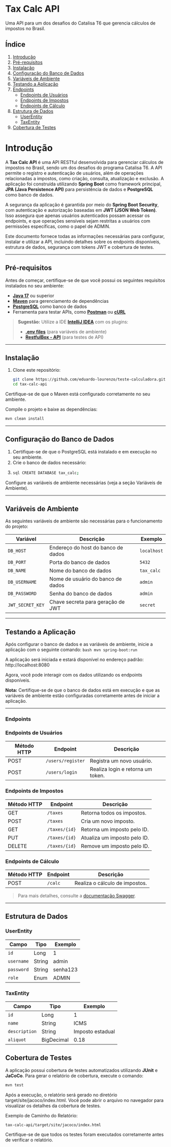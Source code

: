 # Tax Calc API
Uma API para um dos desafios do Catalisa T6 que gerencia cálculos de impostos no Brasil.

## Índice

1. [Introdução](#introdução)
2. [Pré-requisitos](#pré-requisitos)
3. [Instalação](#instalação)
4. [Configuração do Banco de Dados](#configuração-do-banco-de-dados)
5. [Variáveis de Ambiente](#variáveis-de-ambiente)
6. [Testando a Aplicação](#testando-a-aplicação)
7. [Endpoints](#endpoints)
    - [Endpoints de Usuários](#endpoints-de-usuários)
    - [Endpoints de Impostos](#endpoints-de-impostos)
    - [Endpoints de Cálculo](#endpoints-de-cálculo)
8. [Estrutura de Dados](#estrutura-de-dados)
    - [UserEntity](#userentity)
    - [TaxEntity](#taxentity)
9. [Cobertura de Testes](#cobertura-de-testes)


# Introdução

A **Tax Calc API** é uma API RESTful desenvolvida para gerenciar cálculos de impostos no Brasil, 
sendo um dos desafios do programa Catalisa T6. A API permite o registro e autenticação de usuários, 
além de operações relacionadas a impostos, como criação, consulta, atualização e exclusão. 
A aplicação foi construída utilizando **Spring Boot** como framework principal, 
**JPA (Java Persistence API)** para persistência de dados e **PostgreSQL** como banco de dados.

A segurança da aplicação é garantida por meio do **Spring Boot Security**, com autenticação e 
autorização baseadas em **JWT (JSON Web Token)**. Isso assegura que apenas usuários autenticados 
possam acessar os endpoints, e que operações sensíveis sejam restritas a usuários com permissões específicas,
como o papel de ADMIN.

Este documento fornece todas as informações necessárias para configurar, instalar e utilizar a API, 
incluindo detalhes sobre os endpoints disponíveis, estrutura de dados, segurança com tokens JWT 
e cobertura de testes.

---
## Pré-requisitos

Antes de começar, certifique-se de que você possui os seguintes requisitos instalados no seu ambiente:

- [**Java 17**](https://www.oracle.com/java/technologies/javase/jdk17-archive-downloads.html) ou superior
- [**Maven**](https://maven.apache.org/download.cgi) para gerenciamento de dependências
- [**PostgreSQL**](https://www.postgresql.org/download/) como banco de dados
- Ferramenta para testar APIs, como [**Postman**](https://www.postman.com/downloads/) ou [**cURL**](https://curl.se/download.html)

> **Sugestão:** Utilize a IDE [**IntelliJ IDEA**](https://www.jetbrains.com/idea/download/) com os plugins:
> - [**.env files**](https://plugins.jetbrains.com/plugin/9525--env-files) (para variáveis de ambiente)
> - [**RestfulBox - API**](https://plugins.jetbrains.com/plugin/14723-restfulbox--api) (para testes de API)

---
## Instalação

1. Clone este repositório:
   ```bash
   git clone https://github.com/eduardo-lourenzo/teste-calculadora.git
   cd tax-calc-api

Certifique-se de que o Maven está configurado corretamente no seu ambiente.

Compile o projeto e baixe as dependências:


```bash
mvn clean install
```

---
## Configuração do Banco de Dados

1. Certifique-se de que o PostgreSQL está instalado e em execução no seu ambiente. 
2. Crie o banco de dados necessário: 
3. ```bash
   sql CREATE DATABASE tax_calc;
   ```
Configure as variáveis de ambiente necessárias (veja a seção Variáveis de Ambiente).

---
## Variáveis de Ambiente

As seguintes variáveis de ambiente são necessárias para o funcionamento do projeto:

| Variável         | Descrição | Exemplo |
|------------------|------------------------------------|---------------| 
| `DB_HOST`        | Endereço do host do banco de dados | `localhost` | 
| `DB_PORT`        | Porta do banco de dados | `5432` | 
| `DB_NAME` | Nome do banco de dados | `tax_calc` | 
| `DB_USERNAME`    | Nome de usuário do banco de dados | `admin` | 
| `DB_PASSWORD`    | Senha do banco de dados | `admin` | 
| `JWT_SECRET_KEY` | Chave secreta para geração de JWT | `secret` | 

---
## Testando a Aplicação

Após configurar o banco de dados e as variáveis de ambiente, 
inicie a aplicação com o seguinte comando: 
```bash mvn spring-boot:run```

A aplicação será iniciada e estará disponível no endereço padrão: http://localhost:8080

Agora, você pode interagir com os dados utilizando os endpoints disponíveis.

**Nota:** Certifique-se de que o banco de dados está em execução e que as variáveis de ambiente estão configuradas corretamente antes de iniciar a aplicação.

---
### Endpoints

### **Endpoints de Usuários**
| Método HTTP | Endpoint | Descrição |
|-------------|-------------------|-------------------------------|
| POST | `/users/register` | Registra um novo usuário. |
| POST | `/users/login` | Realiza login e retorna um token. |

### **Endpoints de Impostos**
| Método HTTP | Endpoint | Descrição | 
|-------------|-------------------|-------------------------------| 
| GET | `/taxes` | Retorna todos os impostos. | 
| POST | `/taxes` | Cria um novo imposto. | 
| GET | `/taxes/{id}` | Retorna um imposto pelo ID. | 
| PUT | `/taxes/{id}` | Atualiza um imposto pelo ID. | 
| DELETE | `/taxes/{id}` | Remove um imposto pelo ID. | 

### **Endpoints de Cálculo**
| Método HTTP | Endpoint | Descrição | 
|-------------|-------------------|-------------------------------| 
| POST | `/calc` | Realiza o cálculo de impostos. | 
> Para mais detalhes, consulte a [documentação Swagger](http://localhost:8080/swagger-ui.html).

---
## Estrutura de Dados

### **UserEntity**
| Campo      | Tipo   | Exemplo   |
|------------|--------|-----------|
| `id`       | Long   | 1         |
| `username` | String | admin     |
| `password` | String | senha123  |
| `role`     | Enum   | ADMIN     |

### **TaxEntity**
| Campo        | Tipo       | Exemplo               |
|--------------|------------|-----------------------|
| `id`         | Long       | 1                     |
| `name`       | String     | ICMS                  |
| `description`| String     | Imposto estadual      |
| `aliquot`    | BigDecimal | 0.18                  |

## Cobertura de Testes

A aplicação possui cobertura de testes automatizados utilizando **JUnit** e **JaCoCo**. Para gerar o relatório de cobertura, execute o comando:

```bash 
mvn test
```

Após a execução, o relatório será gerado no diretório target/site/jacoco/index.html. Você pode abrir o arquivo no navegador para visualizar os detalhes da cobertura de testes.

Exemplo de Caminho do Relatório:

```tax-calc-api/target/site/jacoco/index.html```

Certifique-se de que todos os testes foram executados corretamente antes de verificar o relatório.